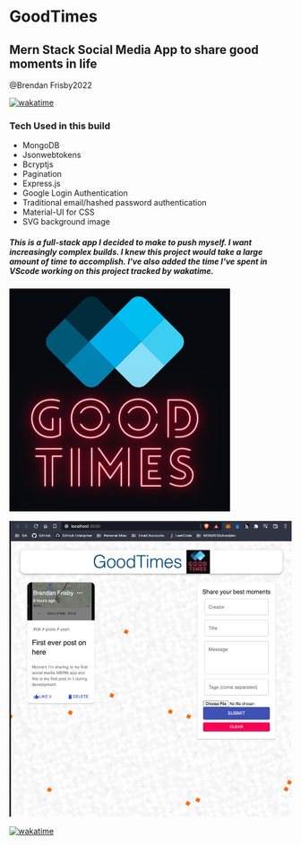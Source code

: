 # GoodTimes

## Mern Stack Social Media App to share good moments in life


@Brendan Frisby2022

[![wakatime](https://wakatime.com/badge/github/bfrisbyh92/GoodTimes.svg)](https://wakatime.com/badge/github/bfrisbyh92/GoodTimes)

### Tech Used in this build

- MongoDB
- Jsonwebtokens
- Bcryptjs
- Pagination
- Express.js
- Google Login Authentication
- Traditional email/hashed password authentication
- Material-UI for CSS
- SVG background image

##### This is a full-stack app I decided to make to push myself. I want increasingly complex builds. I knew this project would take a large amount of time to accomplish. I've also added the time I've spent in VScode working on this project tracked by wakatime.

![logo](/images/Screen%20Shot%202022-07-25%20at%207.35.06%20PM.png)

![app](/images/Screen%20Shot%202022-07-27%20at%208.27.00%20PM.png)


[![wakatime](https://wakatime.com/badge/github/bfrisbyh92/GoodTimes.svg)](https://wakatime.com/badge/github/bfrisbyh92/GoodTimes)

